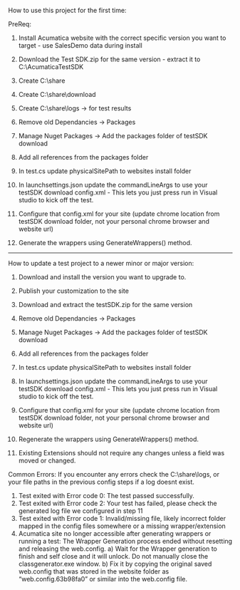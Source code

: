 How to use this project for the first time:

PreReq:
1) Install Acumatica website with the correct specific version you want to target - use SalesDemo data during install
2) Download the Test SDK.zip for the same version - extract it to C:\AcumaticaTestSDK
3) Create C:\share
4) Create C:\share\download
5) Create C:\share\logs -> for test results

6) Remove old Dependancies -> Packages
7) Manage Nuget Packages -> Add the packages folder of testSDK download
8) Add all references from the packages folder
9) In test.cs update physicalSitePath to websites install folder
10) In launchsettings.json update the commandLineArgs to use your testSDK download config.xml - This lets you just press run in Visual studio to kick off the test.
11) Configure that config.xml for your site (update chrome location from testSDK download folder, not your personal chrome browser and website url)
12) Generate the wrappers using GenerateWrappers() method.
_______________________________________________________________________________________________________________
How to update a test project to a newer minor or major version:

1) Download and install the version you want to upgrade to.
2) Publish your customization to the site

3) Download and extract the testSDK.zip for the same version
4) Remove old Dependancies -> Packages
5) Manage Nuget Packages -> Add the packages folder of testSDK download
6) Add all references from the packages folder
7) In test.cs update physicalSitePath to websites install folder
8) In launchsettings.json update the commandLineArgs to use your testSDK download config.xml - This lets you just press run in Visual studio to kick off the test.
9) Configure that config.xml for your site (update chrome location from testSDK download folder, not your personal chrome browser and website url)
11) Regenerate the wrappers using GenerateWrappers() method.
12) Existing Extensions should not require any changes unless a field was moved or changed.


Common Errors: 
If you encounter any errors check the C:\share\logs, or your file paths in the previous config steps if a log doesnt exist.

1) Test exited with Error code 0: The test passed successfully. 
2) Test exited with Error code 2: Your test has failed, please check the generated log file we configured in step 11 
3) Test exited with Error code 1: Invalid/missing file, likely incorrect folder mapped in the config files somewhere or a missing wrapper/extension 
4) Acumatica site no longer accessible after generating wrappers or running a test: The Wrapper Generation process ended without resetting and releasing the web.config. 
    a) Wait for the Wrapper generation to finish and self close and it will unlock. Do not manually close the classgenerator.exe window.
    b) Fix it by copying the original saved web.config that was stored in the website folder as “web.config.63b98fa0”  or similar into the web.config file.
